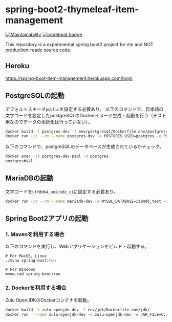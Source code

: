 # spring-boot2-thymeleaf-item-management
[![Maintainability](https://api.codeclimate.com/v1/badges/9520982bbd77a626d45f/maintainability)](https://codeclimate.com/github/Imamachi-n/spring-boot2-thymeleaf-item-management/maintainability)
[![codebeat badge](https://codebeat.co/badges/25af3bd1-fbdc-4f6a-b455-2fba931682da)](https://codebeat.co/projects/github-com-imamachi-n-spring-boot2-thymeleaf-item-management-master)

This repository is a experimental spring boot2 project for me and NOT production-ready source code.

## Heroku
https://spring-boot-item-management.herokuapp.com/login

## PostgreSQLの起動
デフォルトスキーマ`public`を設定する必要あり。
以下のコマンドで、日本語の文字コードを設定したpostgreSQLのDockerイメージ生成・起動を行う（テスト用なのでデータの永続化は行っていない）。
```bash
docker build -t postgres-dev -f env/postgresql/Dockerfile env/postgresql/
docker run -it --rm --name postgres-dev -e POSTGRES_USER=postgres -e POSTGRES_PASSWORD=password -e POSTGRES_DB=itemdb -p 5433:5432 -d postgres-dev
```

以下のコマンドで、postgreSQLのデータベースが生成されているかチェック。
```bash
docker exec -it postgres-dev psql -U postgres
postgres#=\l
```

## MariaDBの起動
文字コードを`utf8mb4_unicode_ci`に設定する必要あり。
```bash
docker run -it --rm --name mariadb-dev -e MYSQL_DATABASE=itemdb_test -e MYSQL_ROOT_PASSWORD=password -p 3307:3306 -d mariadb:10.3.10 --character-set-server=utf8mb4 --collation-server=utf8mb4_unicode_ci
```

## Spring Boot2アプリの起動
### 1. Mavenを利用する場合
以下のコマンドを実行し、Webアプリケーションをビルド・起動する。
```
# For MacOS, Linux
./mvnw spring-boot:run

# For Windows
mvnw.cmd spring-boot:run
```

### 2. Dockerを利用する場合
Zulu OpenJDKのDockerコンテナを起動。
```bash
docker build -t zulu-openjdk-dev -f env/jdk/Dockerfile env/jdk/
docker run  --name zulu-openjdk-dev -d zulu-openjdk-dev -e JAR_FILE=C:/Users/imama/Documents/spring-boot2-thymeleaf-item-management/target/itemmanagement-0.0.1-SNAPSHOT.jar
```
